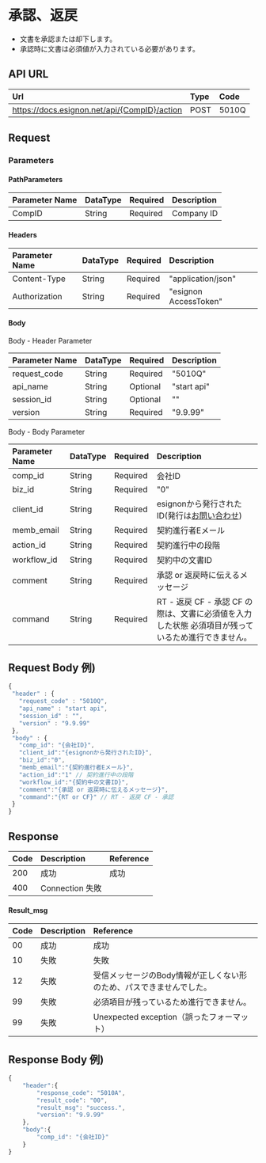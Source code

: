 # 承認、返戻

* 文書を承認または却下します。
* 承認時に文書は必須値が入力されている必要があります。

## API URL

| Url | Type | **Code** |
| :--- | :--- | :--- |
| https://docs.esignon.net/api/{CompID}/action | POST | 5010Q |

## Request

### Parameters

#### PathParameters

| **Parameter Name** | DataType | Required | **Description** |
| :--- | :--- | :--- | :--- |
| CompID | String | Required | Company ID |

####  Headers

| **Parameter Name**                         | DataType | Required | **Description** |
| :--- | :--- | :--- | :--- |
| Content-Type | String | Required | "application/json" |
| Authorization | String | Required | "esignon AccessToken" |

####   Body 

  Body - Header Parameter

| **Parameter Name**                         | DataType | Required | **Description** |
| :--- | :--- | :--- | :--- |
| request\_code | String | Required | "5010Q" |
| api\_name | String | Optional | "start api" |
| session\_id | String | Optional | "" |
| version | String | Required | "9.9.99" |

  Body - Body Parameter

| **Parameter Name** | DataType | Required | **Description** |
| :--- | :--- | :--- | :--- |
| comp\_id | String | Required | 会社ID |
| biz\_id | String | Required | "0" |
| client\_id | String | Required | esignonから発行されたID\(発行は[お問い合わせ](https://esignon.net/jp/customer/)\) |
| memb\_email | String | Required | 契約進行者Eメール |
| action\_id | String | Required | 契約進行中の段階 |
| workflow\_id | String | Required | 契約中の文書ID |
| comment | String | Required | 承認 or 返戻時に伝えるメッセージ |
| command | String | Required | RT - 返戻 CF - 承認 CF の際は、文書に必須値を入力した状態 必須項目が残っているため進行できません。 |

## Request Body 例\)

```javascript
{
 "header" : {
   "request_code" : "5010Q",            
   "api_name" : "start api",    
   "session_id" : "",    
   "version" : "9.9.99"
 },
 "body" : {
   "comp_id": "{会社ID}",
   "client_id":"{esignonから発行されたID}",
   "biz_id":"0",
   "memb_email":"{契約進行者Eメール}",
   "action_id":"1" // 契約進行中の段階
   "workflow_id":"{契約中の文書ID}",
   "comment":"{承認 or 返戻時に伝えるメッセージ}",
   "command":"{RT or CF}" // RT - 返戻 CF - 承認
 }
}

```

## Response

| Code | **Description** | **Reference** |
| :--- | :--- | :--- |
| 200 | 成功 | 成功 |
| 400 | Connection 失敗 |  |

#### Result\_msg

| Code | **Description** | **Reference** |
| :--- | :--- | :--- |
| 00 | 成功 | 成功 |
| 10 | 失敗 | 失敗 |
| 12 | 失敗 | 受信メッセージのBody情報が正しくない形のため、パスできませんでした。 |
| 99 | 失敗 | 必須項目が残っているため進行できません。 |
| 99 | 失敗 | Unexpected exception（誤ったフォーマット） |

## Response Body 例\)

```javascript
{
	"header":{
		"response_code": "5010A",
		"result_code": "00",
		"result_msg": "success.",
		"version": "9.9.99"
	},
	"body":{
		"comp_id": "{会社ID}"
	}
}
```

